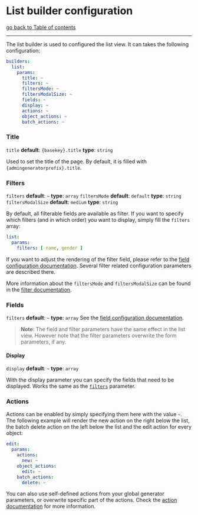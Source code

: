 # List builder configuration

[go back to Table of contents][back-to-index]

-----

The list builder is used to configured the list view. It can takes the following configuration:

```yaml
builders:
  list:
    params:
      title: ~
      filters: ~
      filtersMode: ~
	  filtersModalSize: ~
      fields: ~
      display: ~
      actions: ~
      object_actions: ~
      batch_actions: ~
```


### Title
`title` __default__: `{basekey}.title` __type__: `string`

Used to set the title of the page. By default, it is filled with `{admingeneratorprefix}.title`.


### Filters
`filters` __default__: `~` __type__: `array`
`filtersMode` __default__: `default` __type__: `string`
`filtersModalSize` __default__: `medium` __type__: `string`

By default, all filterable fields are available as filter. If you want to specify which filters (and in which order) you want to display, simply fill the `filters` array:
```yaml
list:
  params:
    filters: [ name, gender ]
```

If you want to adjust the rendering of the filter field, please refer to the [field configuration documentation][field-doc]. Several filter related configuration parameters are described there.

More information about the `filtersMode` and `filtersModalSize` can be found in the [filter documentation][filter-doc].


### Fields
`filters` __default__: `~` __type__: `array`
See the [field configuration documentation][field-doc].

> **Note**: The field and filter parameters have the same effect in the list view. However note that the filter parameters overwrite the form parameters, if any.

#### Display
`display` __default__: `~` __type__: `array`

With the display parameter you can specify the fields that need to be displayed. Works the same as the [`filters`](#filters) parameter.

### Actions
Actions can be enabled by simply specifying them here with the value `~`. The following example will render the new action on the right below the list, the batch delete action on the left below the list and the edit action for every object:
```yaml
edit:
  params:
    actions:
	  new: ~
	object_actions:
	  edit: ~
    batch_actions:
	  delete: ~
```

You can also use self-defined actions from your global generator parameters, or overwrite specific part of the actions. Check the [action documentation][action-doc] for more information.


[back-to-index]: ../documentation.md
[action-doc]: actions.md
[field-doc]: fields.md
[filter-doc]: filters.md